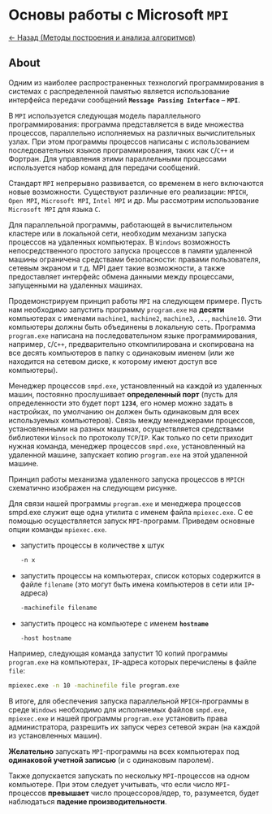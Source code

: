 # Основы работы с Microsoft `MPI`

[<- Назад (Методы построения и анализа алгоритмов)](https://github.com/boorlakov/zettelkasten/blob/main/university/methods%20analysis%20algos/README.md)

## About

Одним из наиболее распространенных технологий программирования в системах с распределенной памятью является использование интерфейса передачи сообщений **`Message Passing Interface`** – **`MPI`**.

В `MPI` используется следующая модель параллельного программирования: программа представляется в виде множества процессов, параллельно исполняемых на различных вычислительных узлах. При этом программы процессов написаны с использованием последовательных языков программирования, таких как `C`/`C++` и Фортран. Для управления этими параллельными процессами используется набор команд для передачи сообщений.

Стандарт `MPI` непрерывно развивается, со временем в него включаются новые возможности. Существуют различные его реализации: `MPICH`, `Open MPI`, `Microsoft MPI`, `Intel MPI` и др. Мы рассмотрим использование `Microsoft MPI` для языка `С`.

Для параллельной программы, работающей в вычислительном кластере или в локальной сети, необходим механизм запуска процессов на удаленных компьютерах. В `Windows` возможность непосредственного простого запуска процессов в памяти удаленной машины ограничена средствами безопасности: правами пользователя, сетевым экраном и т.д. MPI дает такие возможности, а также предоставляет интерфейс обмена данными между процессами, запущенными на удаленных машинах.

Продемонстрируем принцип работы `MPI` на следующем примере. Пусть нам необходимо запустить программу `program.exe` на **десяти** компьютерах с именами `machine1`, `machine2`, `machine3`, `...`, `machine10`. Эти компьютеры должны быть объединены в локальную сеть. Программа `program.exe` написана на последовательном языке программирования, например, `C`/`C++`, предварительно откомпилирована и скопирована на все десять компьютеров в папку с одинаковым именем (или же находится на сетевом диске, к которому имеют доступ все компьютеры).

Менеджер процессов `smpd.exe`, установленный на каждой из удаленных машин, постоянно прослушивает **определенный порт** (пусть для определенности это будет порт **`1234`**, его номер можно задать в настройках, по умолчанию он должен быть одинаковым для всех используемых компьютеров). Связь между менеджерами процессов, установленными на разных машинах, осуществляется средствами библиотеки `Winsock` по протоколу `TCP`/`IP`. Как только по сети приходит нужная команда, менеджер процессов `smpd.exe`, установленный на удаленной машине, запускает копию `program.exe` на этой удаленной машине.

Принцип работы механизма удаленного запуска процессов в `MPICH` схематично изображен на следующем рисунке.

Для связи нашей программы `program.exe` и менеджера процессов smpd.exe служит еще одна утилита с именем файла `mpiexec.exe`. С ее помощью осуществляется запуск `MPI`-программ. Приведем основные опции команды `mpiexec.exe`.

- запустить процессы в количестве **`x`** штук

  ```bat
  -n x
  ```

- запустить процессы на компьютерах, список которых содержится в файле `filename` (это могут быть имена компьютеров в сети или `IP`-адреса)

  ```bat
  -machinefile filename
  ```

- запустить процесс на компьютере с именем **`hostname`**

  ```bat
  -host hostname
  ```

Например, следующая команда запустит 10 копий программы `program.exe` на компьютерах, `IP`-адреса которых перечислены в файле `file`:

```bat
mpiexec.exe -n 10 -machinefile file program.exe
```

В итоге, для обеспечения запуска параллельной `MPICH`-программы в среде `Windows` необходимо для исполняемых файлов `smpd.exe`, `mpiexec.exe` и нашей программы `program.exe` установить права администратора, разрешить их запуск через сетевой экран (на каждой из установленных машин).

**Желательно** запускать `MPI`-программы на всех компьютерах под **одинаковой учетной записью** (и с одинаковым паролем).

Также допускается запускать по нескольку `MPI`-процессов на одном компьютере. При этом следует учитывать, что если число `MPI`-процессов **превышает** число процессоров/ядер, то, разумеется, будет наблюдаться **падение производительности**.
